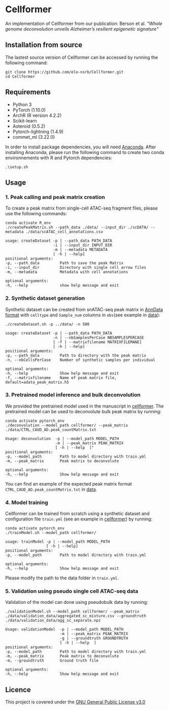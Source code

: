 # Cellformer
An implementation of Cellformer from our publication: Berson et al. *"Whole genome deconvolution unveils Alzheimer’s resilient epigenetic signature"*

## Installation from source
The lastest source version of Cellformer can be accessed by running the following command:

```
git clone https://github.com/elo-nsrb/Cellformer.git
cd Cellformer
```

## Requirements

* Python 3
* PyTorch (1.10.0)
* ArchR (R version 4.2.2)
* Scikit-learn
* Asteroid (0.5.2)
* Pytorch-lightning (1.4.9)
* commet_ml (3.22.0)

In order to install package dependencies, you will need [Anaconda](https://anaconda.org/). After installing Anaconda, please run the following command to create two conda environnements with R and Pytorch dependencies:

`.\setup.sh`

## Usage
### 1. Peak calling and peak matrix creation

To create a peak matrix from single-cell ATAC-seq fragment files, please use the following commands:

```
conda activate R_env
./createPeakMatrix.sh --path_data ./data/ --input_dir ./scDATA/ --metadata ./data/scATAC_cell_annotations.csv
```


```
usage: createDataset -p | --path_data PATH_DATA
                     -i | --input_dir INPUT_DIR
                     -m | --metadata METADATA
                     [ -h | --help]
positional arguments:
-p, --path_data         Path to save the peak Matrix
-i, --input_dir         Directory with single cell arrow files
-m, --metadata          Metadata with cell annotations

optional arguments:
-h, --help              show help message and exit
```

### 2. Synthetic dataset generation
Synthetic dataset can be created from snATAC-seq peak matrix in [AnnData format](https://anndata.readthedocs.io/en/latest/) with `celltype` and `Sample_num` columns in `obs`(see example in [data](https://github.com/elo-nsrb/Cellformer/tree/main/data)):

```
./createDataset.sh -p ../data/ -n 500
```

```
usage: createDataset -p | --path_data PATH_DATA
                     -n | --nbSamplesPerCase NBSAMPLESPERCASE
                     [ -f | --matrixfilename MATRIXFILEMANE]
                     [ -h | --help]
positional arguments:
-p, --path_data         Path to directory with the peak matrix
-n, --nbCellsPerCase    Number of synthetic samples per individual

optional arguments:
-h, --help              Show help message and exit
-f, --matrixfilename    Name of peak matrix file, default=adata_peak_matrix.h5
```

### 3. Pretrained model inference and bulk deconvolution
We provided the pretrained model used in the manuscript in [cellformer](https://github.com/elo-nsrb/Cellformer/tree/main/cellformer). The pretrained model can be used to deconvolute bulk peak matrix by running:

```
conda activate pytorch_env
./deconvolution --model_path cellformer/ --peak_matrix ./data/CTRL_CAUD_AD.peak_countMatrix.txt
```

```
Usage: deconvolution  -p | --model_path MODEL_PATH
                      -m | --peak_matrix PEAK_MATRIX
                      [ -h | --help  ]"
positional arguments:
-p, --model_path        Path to model directory with train.yml
-m, --peak_matrix       Peak matrix to deconvolute

optional arguments:
-h, --help              Show help message and exit
```
You can find an example of the expected peak matrix format `CTRL_CAUD_AD.peak_countMatrix.txt` in [data](https://github.com/elo-nsrb/Cellformer/tree/main/data).

### 4. Model training

Cellformer can be trained from scratch using a synthetic dataset and configuration file `train.yml` (see an example in [cellformer](https://github.com/elo-nsrb/Cellformer/tree/main/cellformer)) by running:
```
conda activate pytorch_env
./trainModel.sh --model_path cellformer/
```

```
usage: trainModel -p | --model_path MODEL_PATH
                  [ -h | --help]
positional arguments:
-p, --model_path        Path to model directory with train.yml

optional arguments:
-h, --help              Show help message and exit
```
Please modify the path to the data folder in `train.yml`.

### 5. Validation using pseudo single cell ATAC-seq data
Validation of the model can done using pseudobulk data by running:

```
./validationModel.sh --model_path cellformer/ --peak_matrix ./data/validation_data/aggregated_sc_mixture.csv --groundtruth ./data/validation_data/agg_sc_separate.npz
```

```
Usage: validationModel  -p | --model_path MODEL_PATH
                        -m | --peak_matrix PEAK_MATRIX
                        -g | --groundtruth GROUNDTRUTH
                        [ -h | --help  ]
positional arguments:
-p, --model_path        Path to model directory with train.yml
-m, --peak_matrix       Peak matrix to deconvolute
-m, --groundtruth       Ground truth file

optional arguments:
-h, --help              Show help message and exit
```

## Licence
This project is covered under the [GNU General Public License v3.0](https://github.com/elo-nsrb/Cellformer/blob/main/LICENSE)
